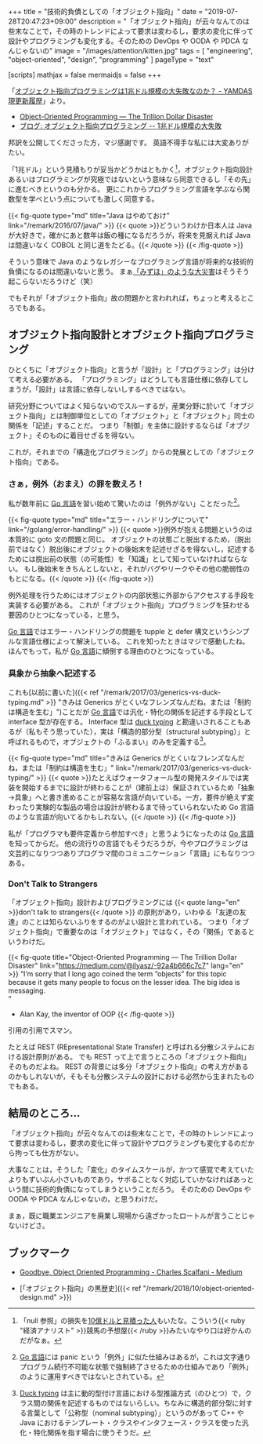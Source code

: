 +++
title = "技術的負債としての「オブジェクト指向」"
date =  "2019-07-28T20:47:23+09:00"
description = "「オブジェクト指向」が云々なんてのは些末なことで，その時のトレンドによって要求は変わるし，要求の変化に伴って設計やプログラミングも変化する。そのための DevOps や OODA や PDCA なんじゃないの"
image = "/images/attention/kitten.jpg"
tags = [ "engineering", "object-oriented", "design", "programming" ]
pageType = "text"

[scripts]
  mathjax = false
  mermaidjs = false
+++

「[オブジェクト指向プログラミングは1兆ドル規模の大失敗なのか？ - YAMDAS現更新履歴](https://yamdas.hatenablog.com/entry/20190723/isoopdisaster)」より。

- [Object-Oriented Programming — The Trillion Dollar Disaster](https://medium.com/codeiq/-92a4b666c7c7)
- [ブログ: オブジェクト指向プログラミング -- 1兆ドル規模の大失敗](https://okuranagaimo.blogspot.com/2019/07/1.html)

邦訳を公開してくださった方，マジ感謝です。
英語不得手な私には大変ありがたい。

「1兆ドル」という見積もりが妥当かどうかはともかく[^ns1]，オブジェクト指向設計あるいはプログラミングが究極ではないという意味なら同意できるし「その先」に進むべきというのも分かる。
更にこれからプログラミング言語を学ぶなら関数型を学べという点についても激しく同意する。

[^ns1]: 「null 参照」の損失を[10億ドルと見積った人](https://en.wikipedia.org/wiki/Tony_Hoare "Tony Hoare - Wikipedia")もいたな。こういう{{< ruby "経済アナリスト" >}}競馬の予想屋{{< /ruby >}}みたいなやり口は好かんのだがなぁ。

{{< fig-quote type="md" title="Java はやめておけ" link="/remark/2016/07/java/" >}}
{{< quote >}}どういうわけか日本人は Java が大好きで，確かにあと数年は飯の種になるだろうが，将来を見据えれば Java は間違いなく COBOL と同じ道をたどる。{{< /quote >}}
{{< /fig-quote >}}

そういう意味で Java のようなレガシーなプログラミング言語が将来的な技術的負債になるのは間違いないと思う。
まぁ[「みずほ」のような大災害](https://note.mu/tsukamoto/n/n66e1be6b616b "みずほ銀行の新基幹システムが全面稼働へ｜塚本 牧生｜note")はそうそう起こらないだろうけど（笑）

でもそれが「オブジェクト指向」故の問題かと言われれば，ちょっと考えるところでもある。

## オブジェクト指向設計とオブジェクト指向プログラミング

ひとくちに「オブジェクト指向」と言うが「設計」と「プログラミング」は分けて考える必要がある。
「プログラミング」はどうしても言語仕様に依存してしまうが，「設計」は言語に依存しないしするべきではない。

研究分野についてはよく知らないのでスルーするが，産業分野に於いて「オブジェクト指向」とは制御単位としての「オブジェクト」と「オブジェクト」同士の関係を「記述」することだ。
つまり「制御」を主体に設計するならば「オブジェクト」そのものに着目せざるを得ない。

これが，それまでの「構造化プログラミング」からの発展としての「オブジェクト指向」である。

### さぁ，例外（おまえ）の罪を数えろ！

私が数年前に [Go 言語]を習い始めて驚いたのは「例外がない」ことだった[^pa1]。

[^pa1]: [Go 言語]には panic という「例外」に似た仕組みはあるが，これは文字通りプログラム続行不可能な状態で強制終了させるための仕組みであり「例外」のように運用すべきではないとされている。

{{< fig-quote type="md" title="エラー・ハンドリングについて" link="/golang/error-handling/" >}}
{{< quote >}}例外が抱える問題というのは本質的に goto 文の問題と同じ。 オブジェクトの状態ごと脱出するため，（脱出前ではなく）脱出後にオブジェクトの後始末を記述せざるを得ないし，記述するためには脱出前の状態（の可能性）を「知識」として知っていなければならない。 もし後始末をきちんとしないと，それがバグやリークやその他の脆弱性のもとになる。{{< /quote >}}
{{< /fig-quote >}}

例外処理を行うためにはオブジェクトの内部状態に外部からアクセスする手段を実装する必要がある。
これが「オブジェクト指向」プログラミングを狂わせる要因のひとつになっている，と思う。

[Go 言語]ではエラー・ハンドリングの問題を tupple と defer 構文というシンプルな言語仕様によって解決している。
これを知ったときはマジで感動したね。
ほんでもって，私が [Go 言語]に傾倒する理由のひとつになっている。

### 具象から抽象へ記述する

これも[以前に書いた]({{< ref "/remark/2017/03/generics-vs-duck-typing.md" >}} "きみは Generics がとくいなフレンズなんだね，または「制約は構造を生む」")ことだが [Go 言語]では汎化・特化の関係を記述する手段として interface 型が存在する。
Interface 型は [duck typing](https://en.wikipedia.org/wiki/Duck_typing "Duck typing - Wikipedia") と勘違いされることもあるが（私もそう思っていた），実は「構造的部分型（structural subtyping）」と呼ばれるもので，オブジェクトの「ふるまい」のみを定義する[^dt1]。

[^dt1]: [Duck typing](https://en.wikipedia.org/wiki/Duck_typing "Duck typing - Wikipedia") は主に動的型付け言語における型推論方式（のひとつ）で，クラス間の関係を記述するものではないらしい。ちなみに構造的部分型に対する言葉として「公称型（nominal subtyping）」というのがあって C++ や Java におけるテンプレート・クラスやインタフェース・クラスを使った汎化・特化関係を指す場合に使うそうだ。

{{< fig-quote type="md" title="きみは Generics がとくいなフレンズなんだね，または「制約は構造を生む」" link="/remark/2017/03/generics-vs-duck-typing/" >}}
{{< quote >}}たとえばウォータフォール型の開発スタイルでは実装を開始するまでに設計が終わることが（建前上は）保証されているため「抽象→具象」へと書き進めることが容易な言語が向いている。一方，要件が絶えず変わったり実験的な製品の場合は設計が終わるまで待っていられないため Go 言語のような言語が向いてるかもしれない。{{< /quote >}}
{{< /fig-quote >}}

私が「プログラマも要件定義から参加すべき」と思うようになったのは [Go 言語]を知ってからだ。
他の流行りの言語でもそうだろうが，今やプログラミングは文芸的になりつつありプログラマ間のコミュニケーション「言語」にもなりつつある。

### Don't Talk to Strangers

「オブジェクト指向」設計およびプログラミングには {{< quote lang="en" >}}don't talk to strangers{{< /quote >}} の原則があり，いわゆる「友達の友達」のことは知らないふりをするのがよい設計と言われている。
つまり「オブジェクト指向」で重要なのは「オブジェクト」ではなく，その「関係」であるというわけだ。

{{< fig-quote title="Object-Oriented Programming — The Trillion Dollar Disaster" link="https://medium.com/@ilyasz/-92a4b666c7c7" lang="en" >}}
<q>I’m sorry that I long ago coined the term “objects” for this topic because it gets many people to focus on the lesser idea. The big idea is messaging.<br>
- Alan Kay, the inventor of OOP</q>
{{< /fig-quote >}}

引用の引用でスマン。

たとえば REST (REpresentational State Transfer) と呼ばれる分散システムにおける設計原則がある。
でも REST って上で言うところの「オブジェクト指向」そのものだよね。
REST の背景には多分「オブジェクト指向」の考え方があるのかもしれないが，そもそも分散システムの設計における必然から生まれたものでもある。

## 結局のところ...

「オブジェクト指向」が云々なんてのは些末なことで，その時のトレンドによって要求は変わるし，要求の変化に伴って設計やプログラミングも変化するのだから拘っても仕方がない。

大事なことは，そうした「変化」のタイムスケールが，かつて感覚で考えていたよりもずいぶん小さいものであり，サボることなく対応していかなければあっという間に技術的負債になってしまうということだろう。
そのための DevOps や OODA や PDCA なんじゃないの，と思うわけだ。

まぁ，既に職業エンジニアを廃業し現場から遠ざかったロートルが言うことじゃないけどさ。

## ブックマーク

- [Goodbye, Object Oriented Programming - Charles Scalfani - Medium](https://medium.com/@cscalfani/goodbye-object-oriented-programming-a59cda4c0e53)

- [「オブジェクト指向」の黒歴史]({{< ref "/remark/2018/10/object-oriented-design.md" >}})

[Go 言語]: https://golang.org/ "The Go Programming Language"
